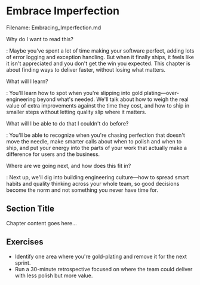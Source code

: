 # Embrace Imperfection

Filename: Embracing_Imperfection.md

<!-- begin chapter id="chp.imperfection" -->

<!-- begin storymap -->
Why do I want to read this?

: Maybe you've spent a lot of time making your software perfect, adding lots of error logging and exception handling. But when it finally ships, it feels like it isn't appreciated and you don't get the win you expected. This chapter is about finding ways to deliver faster, without losing what matters.

What will I learn?

: You'll learn how to spot when you're slipping into gold plating—over-engineering beyond what's needed. We'll talk about how to weigh the real value of extra improvements against the time they cost, and how to ship in smaller steps without letting quality slip where it matters.

What will I be able to do that I couldn't do before?

: You'll be able to recognize when you're chasing perfection that doesn't move the needle, make smarter calls about when to polish and when to ship, and put your energy into the parts of your work that actually make a difference for users and the business.

Where are we going next, and how does this fit in?

: Next up, we'll dig into building engineering culture—how to spread smart habits and quality thinking across your whole team, so good decisions become the norm and not something you never have time for.
<!-- end storymap -->

## Section Title

Chapter content goes here...

<!-- end chapter -->

<!-- AI:BEGIN:end-matter -->
## Exercises
- Identify one area where you're gold-plating and remove it for the next sprint.
- Run a 30-minute retrospective focused on where the team could deliver with less polish but more value.

<!-- AI:END:end-matter -->